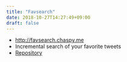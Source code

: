 ```yaml
---
title: "Favsearch"
date: 2018-10-27T14:27:49+09:00
draft: false
---
```


- http://favsearch.chaspy.me
- Incremental search of your favorite tweets
- [Repository](https://github.com/chaspy/favsearch)
